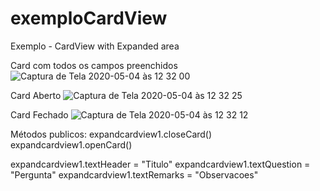 # exemploCardView
Exemplo - CardView with Expanded area 

Card com todos os campos preenchidos
![Captura de Tela 2020-05-04 às 12 32 00](https://user-images.githubusercontent.com/27828713/80984405-321d0f00-8e04-11ea-9648-473acde7b234.png)

Card Aberto
![Captura de Tela 2020-05-04 às 12 32 25](https://user-images.githubusercontent.com/27828713/80984430-39441d00-8e04-11ea-9b9e-1b87d1a197e8.png)

Card Fechado
![Captura de Tela 2020-05-04 às 12 32 12](https://user-images.githubusercontent.com/27828713/80984414-3517ff80-8e04-11ea-9595-e82d7a1066e3.png)



Métodos publicos:
expandcardview1.closeCard()
expandcardview1.openCard()

expandcardview1.textHeader = "Titulo"
expandcardview1.textQuestion = "Pergunta"
expandcardview1.textRemarks = "Observacoes"

